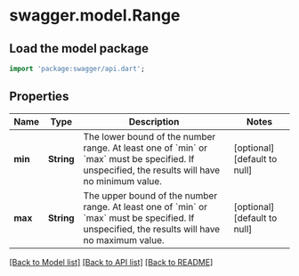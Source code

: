# swagger.model.Range

## Load the model package
```dart
import 'package:swagger/api.dart';
```

## Properties
Name | Type | Description | Notes
------------ | ------------- | ------------- | -------------
**min** | **String** | The lower bound of the number range. At least one of &#x60;min&#x60; or &#x60;max&#x60; must be specified. If unspecified, the results will have no minimum value. | [optional] [default to null]
**max** | **String** | The upper bound of the number range. At least one of &#x60;min&#x60; or &#x60;max&#x60; must be specified. If unspecified, the results will have no maximum value. | [optional] [default to null]

[[Back to Model list]](../README.md#documentation-for-models) [[Back to API list]](../README.md#documentation-for-api-endpoints) [[Back to README]](../README.md)


